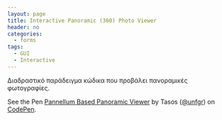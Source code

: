 ```yaml
---
layout: page
title: Interactive Panoramic (360) Photo Viewer
header: no
categories:
  - forms
tags:
  - GUI
  - Interactive
---
```


Διαδραστικό παράδειγμα κώδικα που προβάλει πανοραμικές φωτογραφίες.

<p data-height="350" data-theme-id="17517" data-slug-hash="KygyBv" data-default-tab="result" data-user="unfgr" class='codepen'>See the Pen <a href='https://codepen.io/unfgr/pen/KygyBv'>Pannellum Based Panoramic Viewer</a> by Tasos (<a href='http://codepen.io/unfgr'>@unfgr</a>) on <a href='http://codepen.io'>CodePen</a>.</p>
<script async src="//assets.codepen.io/assets/embed/ei.js"></script>

